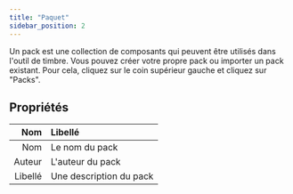 ```yaml
---
title: "Paquet"
sidebar_position: 2
---
```


Un pack est une collection de composants qui peuvent être utilisés dans l'outil de timbre. Vous pouvez créer votre propre pack ou importer un pack existant. Pour cela, cliquez sur le coin supérieur gauche et cliquez sur "Packs".

## Propriétés

|     Nom | Libellé                 |
| -------:|:----------------------- |
|     Nom | Le nom du pack          |
|  Auteur | L'auteur du pack        |
| Libellé | Une description du pack |
